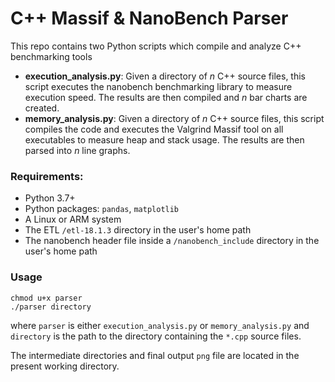 # C++ Massif & NanoBench Parser

This repo contains two Python scripts which compile and analyze C++ benchmarking tools
* **execution_analysis.py**: Given a directory of _n_ C++ source files, this script executes the nanobench benchmarking library to measure execution speed. The results are then compiled and _n_ bar charts are created.
* **memory_analysis.py**: Given a directory of _n_ C++ source files, this script compiles the code and executes the Valgrind Massif tool on all executables to measure heap and stack usage. The results are then parsed into _n_ line graphs. 

### Requirements:
- Python 3.7+
- Python packages: `pandas`, `matplotlib`
- A Linux or ARM system
- The ETL `/etl-18.1.3` directory in the user's home path
- The nanobench header file inside a `/nanobench_include` directory in the user's home path

### Usage
```shell script
chmod u+x parser
./parser directory
```
where `parser` is either `execution_analysis.py` or `memory_analysis.py` and `directory` is the path to the directory containing the `*.cpp` source files.

The intermediate directories and final output `png` file are located in the present working directory.